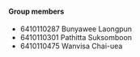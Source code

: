 #### Group members
* 6410110287 Bunyawee Laongpun
* 6410110301 Pathitta Suksomboon
* 6410110475 Wanvisa Chai-uea